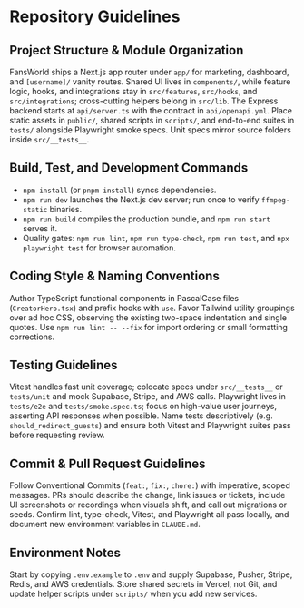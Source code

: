 # Repository Guidelines

## Project Structure & Module Organization
FansWorld ships a Next.js app router under `app/` for marketing, dashboard, and `[username]/` vanity routes. Shared UI lives in `components/`, while feature logic, hooks, and integrations stay in `src/features`, `src/hooks`, and `src/integrations`; cross-cutting helpers belong in `src/lib`. The Express backend starts at `api/server.ts` with the contract in `api/openapi.yml`. Place static assets in `public/`, shared scripts in `scripts/`, and end-to-end suites in `tests/` alongside Playwright smoke specs. Unit specs mirror source folders inside `src/__tests__`.

## Build, Test, and Development Commands
- `npm install` (or `pnpm install`) syncs dependencies.
- `npm run dev` launches the Next.js dev server; run once to verify `ffmpeg-static` binaries.
- `npm run build` compiles the production bundle, and `npm run start` serves it.
- Quality gates: `npm run lint`, `npm run type-check`, `npm run test`, and `npx playwright test` for browser automation.

## Coding Style & Naming Conventions
Author TypeScript functional components in PascalCase files (`CreatorHero.tsx`) and prefix hooks with `use`. Favor Tailwind utility groupings over ad hoc CSS, observing the existing two-space indentation and single quotes. Use `npm run lint -- --fix` for import ordering or small formatting corrections.

## Testing Guidelines
Vitest handles fast unit coverage; colocate specs under `src/__tests__` or `tests/unit` and mock Supabase, Stripe, and AWS calls. Playwright lives in `tests/e2e` and `tests/smoke.spec.ts`; focus on high-value user journeys, asserting API responses when possible. Name tests descriptively (e.g. `should_redirect_guests`) and ensure both Vitest and Playwright suites pass before requesting review.

## Commit & Pull Request Guidelines
Follow Conventional Commits (`feat:`, `fix:`, `chore:`) with imperative, scoped messages. PRs should describe the change, link issues or tickets, include UI screenshots or recordings when visuals shift, and call out migrations or seeds. Confirm lint, type-check, Vitest, and Playwright all pass locally, and document new environment variables in `CLAUDE.md`.

## Environment Notes
Start by copying `.env.example` to `.env` and supply Supabase, Pusher, Stripe, Redis, and AWS credentials. Store shared secrets in Vercel, not Git, and update helper scripts under `scripts/` when you add new services.
